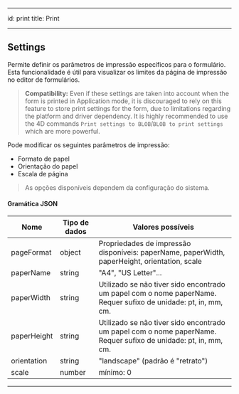 - - -
id: print title: Print
- - -


## Settings

Permite definir os parâmetros de impressão específicos para o formulário. Esta funcionalidade é útil para visualizar os limites da página de impressão no editor de formulários.

> **Compatibility:** Even if these settings are taken into account when the form is printed in Application mode, it is discouraged to rely on this feature to store print settings for the form, due to limitations regarding the platform and driver dependency. It is highly recommended to use the 4D commands `Print settings to BLOB`/`BLOB to print settings` which are more powerful.

Pode modificar os seguintes parâmetros de impressão:

*   Formato de papel
*   Orientação do papel
*   Escala de página


> As opções disponíveis dependem da configuração do sistema.




#### Gramática JSON

| Nome        | Tipo de dados | Valores possíveis                                                                                               |
| ----------- | ------------- | --------------------------------------------------------------------------------------------------------------- |
| pageFormat  | object        | Propriedades de impressão disponíveis: paperName, paperWidth, paperHeight, orientation, scale                   |
| paperName   | string        | "A4", "US Letter"...                                                                                            |
| paperWidth  | string        | Utilizado se não tiver sido encontrado um papel com o nome paperName. Requer sufixo de unidade: pt, in, mm, cm. |
| paperHeight | string        | Utilizado se não tiver sido encontrado um papel com o nome paperName. Requer sufixo de unidade: pt, in, mm, cm. |
| orientation | string        | "landscape" (padrão é "retrato")                                                                                |
| scale       | number        | mínimo: 0                                                                                                       |


---








